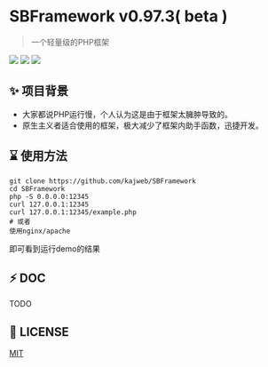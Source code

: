 # SBFramework v0.97.3( beta )

>一个轻量级的PHP框架

![](https://camo.githubusercontent.com/56d9298798ae0c049c2cfcb9fd5f8306c0ad18a0/68747470733a2f2f6170692e7472617669732d63692e6f72672f73776f6f6c652f73776f6f6c652d7372632e737667)  ![](https://img.shields.io/badge/lost-job-red.svg)  ![](https://img.shields.io/badge/lost-yourJob-blue.svg)


## ✨ 项目背景
* 大家都说PHP运行慢，个人认为这是由于框架太臃肿导致的。   
* 原生主义者适合使用的框架，极大减少了框架内助手函数，迅捷开发。  

## ⌛️ 使用方法
```
git clone https://github.com/kajweb/SBFramework
cd SBFramework
php -S 0.0.0.0:12345
curl 127.0.0.1:12345
curl 127.0.0.1:12345/example.php
# 或者
使用nginx/apache 
```
即可看到运行demo的结果

## ⚡ DOC
TODO

## 📃 LICENSE
[MIT](https://opensource.org/licenses/mit-license.php)